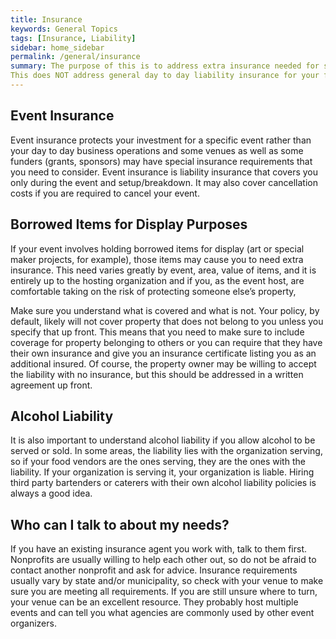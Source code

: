```yaml
---
title: Insurance
keywords: General Topics
tags: [Insurance, Liability]
sidebar: home_sidebar
permalink: /general/insurance
summary: The purpose of this is to address extra insurance needed for special events. 
This does NOT address general day to day liability insurance for your facility. 
---
```



## Event Insurance
Event insurance protects your investment for a specific event rather than your day to day business operations and some venues as well as some funders (grants, sponsors) may have special insurance requirements that you need to consider. Event insurance is liability insurance that covers you only during the event and setup/breakdown. It may also cover cancellation costs if you are required to cancel your event. 

## Borrowed Items for Display Purposes
If your event involves holding borrowed items for display (art or special maker projects, for example), those items may cause you to need extra insurance. This need varies greatly by event, area, value of items, and it is entirely up to the hosting organization and if you, as the event host, are comfortable taking on the risk of protecting someone else’s property, 

Make sure you understand what is covered and what is not. Your policy, by default, likely will not cover property that does not belong to you unless you specify that up front. This means that you need to make sure to include coverage for property belonging to others or you can require that they have their own insurance and give you an insurance certificate listing you as an additional insured. Of course, the property owner may be willing to accept the liability with no insurance, but this should be addressed in a written agreement up front.

## Alcohol Liability
It is also important to understand alcohol liability if you allow alcohol to be served or sold. In some areas, the liability lies with the organization serving, so if your food vendors are the ones serving, they are the ones with the liability. If your organization is serving it, your organization is liable. Hiring third party bartenders or caterers with their own alcohol liability policies is always a good idea.

## Who can I talk to about my needs?
If you have an existing insurance agent you work with, talk to them first. Nonprofits are usually willing to help each other out, so do not be afraid to contact another nonprofit and ask for advice. Insurance requirements usually vary by state and/or municipality, so check with your venue to make sure you are meeting all requirements. If you are still unsure where to turn, your venue can be an excellent resource. They probably host multiple events and can tell you what agencies are commonly used by other event organizers.




